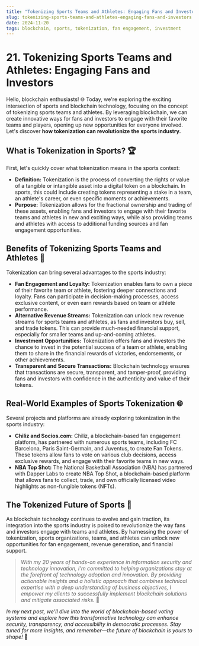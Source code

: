 ```yaml
---
title: "Tokenizing Sports Teams and Athletes: Engaging Fans and Investors"
slug: tokenizing-sports-teams-and-athletes-engaging-fans-and-investors
date: 2024-11-20
tags: blockchain, sports, tokenization, fan engagement, investment
---
```


# 21. Tokenizing Sports Teams and Athletes: Engaging Fans and Investors

Hello, blockchain enthusiasts! 🌐 Today, we're exploring the exciting intersection of sports and blockchain technology, focusing on the concept of tokenizing sports teams and athletes. By leveraging blockchain, we can create innovative ways for fans and investors to engage with their favorite teams and players, opening up new opportunities for everyone involved. Let's discover **how tokenization can revolutionize the sports industry.**

## What is Tokenization in Sports? 🏆

First, let's quickly cover what tokenization means in the sports context:

- **Definition:** Tokenization is the process of converting the rights or value of a tangible or intangible asset into a digital token on a blockchain. In sports, this could include creating tokens representing a stake in a team, an athlete's career, or even specific moments or achievements.
- **Purpose:** Tokenization allows for the fractional ownership and trading of these assets, enabling fans and investors to engage with their favorite teams and athletes in new and exciting ways, while also providing teams and athletes with access to additional funding sources and fan engagement opportunities.

## Benefits of Tokenizing Sports Teams and Athletes 🏅

Tokenization can bring several advantages to the sports industry:

- **Fan Engagement and Loyalty:** Tokenization enables fans to own a piece of their favorite team or athlete, fostering deeper connections and loyalty. Fans can participate in decision-making processes, access exclusive content, or even earn rewards based on team or athlete performance.
- **Alternative Revenue Streams:** Tokenization can unlock new revenue streams for sports teams and athletes, as fans and investors buy, sell, and trade tokens. This can provide much-needed financial support, especially for smaller teams and up-and-coming athletes.
- **Investment Opportunities:** Tokenization offers fans and investors the chance to invest in the potential success of a team or athlete, enabling them to share in the financial rewards of victories, endorsements, or other achievements.
- **Transparent and Secure Transactions:** Blockchain technology ensures that transactions are secure, transparent, and tamper-proof, providing fans and investors with confidence in the authenticity and value of their tokens.

## Real-World Examples of Sports Tokenization 🌐

Several projects and platforms are already exploring tokenization in the sports industry:

- **Chiliz and Socios.com:** Chiliz, a blockchain-based fan engagement platform, has partnered with numerous sports teams, including FC Barcelona, Paris Saint-Germain, and Juventus, to create Fan Tokens. These tokens allow fans to vote on various club decisions, access exclusive rewards, and engage with their favorite teams in new ways.
- **NBA Top Shot:** The National Basketball Association (NBA) has partnered with Dapper Labs to create NBA Top Shot, a blockchain-based platform that allows fans to collect, trade, and own officially licensed video highlights as non-fungible tokens (NFTs).

## The Tokenized Future of Sports 🔮

As blockchain technology continues to evolve and gain traction, its integration into the sports industry is poised to revolutionize the way fans and investors engage with teams and athletes. By harnessing the power of tokenization, sports organizations, teams, and athletes can unlock new opportunities for fan engagement, revenue generation, and financial support.

> *With my 20 years of hands-on experience in information security and technology innovation, I'm committed to helping organizations stay at the forefront of technology adoption and innovation. By providing actionable insights and a holistic approach that combines technical expertise with a deep understanding of business objectives, I empower my clients to successfully implement blockchain solutions and mitigate associated risks.* 💼

*In my next post, we'll dive into the world of blockchain-based voting systems and explore how this transformative technology can enhance security, transparency, and accessibility in democratic processes. Stay tuned for more insights, and remember—the future of blockchain is yours to shape!* 🌟